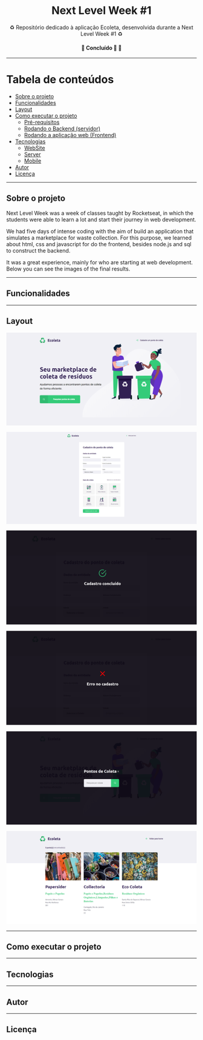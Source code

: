 <h1 align="center">Next Level Week #1</h1>

<p align="center">♻️ Repositório dedicado à aplicação Ecoleta, desenvolvida durante a Next Level Week #1 ♻️</p>

<h4 align="center">🚧   Concluído 🚀 🚧</h4>

---

Tabela de conteúdos
=================
<!--ts-->
   * [Sobre o projeto](#-sobre-o-projeto)
   * [Funcionalidades](#-funcionalidades)
   * [Layout](#-layout)
   * [Como executar o projeto](#-como-executar-o-projeto)
     * [Pré-requisitos](#pré-requisitos)
     * [Rodando o Backend (servidor)](#user-content--rodando-o-backend-servidor)
     * [Rodando a aplicação web (Frontend)](#user-content--rodando-a-aplicação-web-frontend)
   * [Tecnologias](#-tecnologias)
     * [WebSite](#user-content-website--react----typescript)
     * [Server](#user-content-server--nodejs----typescript)
     * [Mobile](#user-content-mobile--react-native----typescript)
   * [Autor](#-autor)
   * [Licença](#-licenca)
<!--te-->

---

## Sobre o projeto <a name="-sobre-o-projeto" style="text-decoration:none"></a>

Next Level Week was a week of classes taught by Rocketseat, in which the students were able to learn a lot and start their journey in web development. 

We had five days of intense coding with the aim of build an application that simulates a marketplace for waste collection. For this purpose, we learned about html, css and javascript for do the frontend, besides node.js and sql to construct the backend. 

It was a great experience, mainly for who are starting at web development. Below you can see the images of the final results.

---

## Funcionalidades <a name="-funcionalidades" style="text-decoration:none"></a>

---

## Layout <a name="-layout" style="text-decoration:none"></a>

![](images/home.png)

![](images/create-point.png)

![](images/created.png)

![](images/error.png)

![](images/search.png)

![](images/search-results.png)

---

## Como executar o projeto <a name="-como-executar-o-projeto" style="text-decoration:none"></a>

---

## Tecnologias <a name="-tecnologias" style="text-decoration:none"></a>

---

## Autor <a name="-autor" style="text-decoration:none"></a>

---

## Licença <a name="--licenca" style="text-decoration:none"></a>
